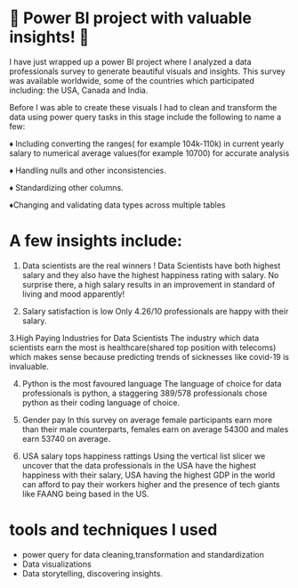 # 🚨 Power BI project with valuable insights! 🚨

I have just wrapped up a power BI project where I analyzed a data professionals survey to generate beautiful visuals and insights. This survey was available worldwide, some of the countries which participated including: the USA, Canada and India.

Before I was able to create these visuals I had to clean and transform the data using power query tasks in this stage include the following to name a few:

♦️️ Including converting the ranges( for example 104k-110k) in current yearly salary to numerical average values(for example 10700) for accurate analysis

♦️ Handling nulls and other inconsistencies.

♦️ Standardizing other columns.

♦️Changing and validating data types across multiple tables

# A few insights include:

  1.  Data scientists are the real winners !
        Data Scientists have both highest salary and they also have the highest happiness rating with salary. No surprise there, a high salary results in an improvement in standard of living         and mood apparently!

  2. Salary satisfaction is low
      Only 4.26/10 professionals are happy with their salary.

  3.High Paying Industries for Data Scientists
    The industry which data scientists earn the most is healthcare(shared top position with telecoms) which makes sense because predicting trends of sicknesses like covid-19 is invaluable.
  
  4. Python is the most favoured language
    The language of choice for data professionals is python, a staggering 389/578 professionals chose python as their coding language of choice.

  5. Gender pay 
    In this survey on average female participants earn more than their male counterparts, females earn on average 54300 and males earn 53740 on average.

  6. USA salary tops happiness rattings
      Using the vertical list slicer we uncover that the data professionals in the USA have the highest happiness with their salary, USA having the highest GDP in the world can afford to pay        their workers higher and the presence of tech giants like FAANG being based in the US.

# tools and techniques I used
  - power query for data cleaning,transformation and standardization
  - Data visualizations
  - Data storytelling, discovering insights.
